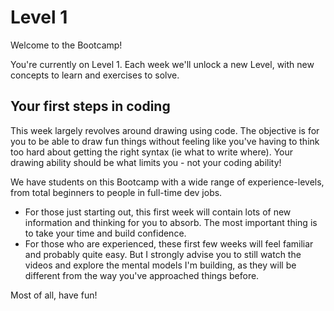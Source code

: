 # Level 1

Welcome to the Bootcamp!

You're currently on Level 1. Each week we'll unlock a new Level, with new concepts to learn and exercises to solve.

## Your first steps in coding

This week largely revolves around drawing using code.
The objective is for you to be able to draw fun things without feeling like you've having to think too hard about getting the right syntax (ie what to write where).
Your drawing ability should be what limits you - not your coding ability!

We have students on this Bootcamp with a wide range of experience-levels, from total beginners to people in full-time dev jobs.

- For those just starting out, this first week will contain lots of new information and thinking for you to absorb.
  The most important thing is to take your time and build confidence.
- For those who are experienced, these first few weeks will feel familiar and probably quite easy.
  But I strongly advise you to still watch the videos and explore the mental models I'm building, as they will be different from the way you've approached things before.

Most of all, have fun!
